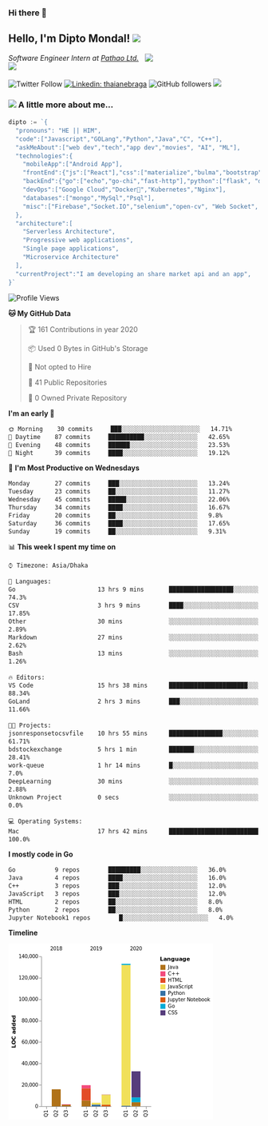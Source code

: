 ### Hi there 👋

<!--
**diptomondal007/diptomondal007** is a ✨ _special_ ✨ repository because its `README.md` (this file) appears on your GitHub profile.

Here are some ideas to get you started:

- 🔭 I’m currently working on ...
- 🌱 I’m currently learning ...
- 👯 I’m looking to collaborate on ...
- 🤔 I’m looking for help with ...
- 💬 Ask me about ...
- 📫 How to reach me: ...
- 😄 Pronouns: ...
- ⚡ Fun fact: ...
-->

<h2>Hello, I'm Dipto Mondal! <img src="https://media.giphy.com/media/12oufCB0MyZ1Go/giphy.gif" width="50"></h2>
<img align='right' src="https://media.giphy.com/media/M9gbBd9nbDrOTu1Mqx/giphy.gif" width="230">
<p><em>Software Engineer Intern at <a href="https://pathao.com/?lang=en">Pathao Ltd.</a><img src="https://media.giphy.com/media/WUlplcMpOCEmTGBtBW/giphy.gif" width="30"> 
</em></p>

![Twitter Follow](https://img.shields.io/twitter/follow/Dipto_Mondal007?label=Follow)
[![Linkedin: thaianebraga](https://img.shields.io/badge/-dipto-blue?style=flat-square&logo=Linkedin&logoColor=white&link=https://www.linkedin.com/in/dipto-mondal-807003181/)](https://www.linkedin.com/in/dipto-mondal-807003181/)
![GitHub followers](https://img.shields.io/github/followers/diptomondal007?label=Follow&style=social)
![](https://visitor-badge.glitch.me/badge?page_id=https://github.com/diptomondal007)

### <img src="https://media.giphy.com/media/VgCDAzcKvsR6OM0uWg/giphy.gif" width="50"> A little more about me...  

```go
dipto := `{
  "pronouns": "HE || HIM",
  "code":["Javascript","GOLang","Python","Java","C", "C++"],
  "askMeAbout":["web dev","tech","app dev","movies", "AI", "ML"],
  "technologies":{
    "mobileApp":["Android App"],
    "frontEnd":{"js":["React"],"css":["materialize","bulma","bootstrap"]},
    "backEnd":{"go":["echo","go-chi","fast-http"],"python":["flask", "django"]},
    "devOps":["Google Cloud","Docker🐳","Kubernetes","Nginx"],
    "databases":["mongo","MySql","Psql"],
    "misc":["Firebase","Socket.IO","selenium","open-cv", "Web Socket", "WebRtc]
  },
  "architecture":[
    "Serverless Architecture",
    "Progressive web applications",
    "Single page applications",
    "Microservice Architecture"
  ],
  "currentProject":"I am developing an share market api and an app",
}`
```

<!--START_SECTION:waka-->
![Profile Views](http://img.shields.io/badge/Profile%20Views-105-blue)

**🐱 My GitHub Data** 

> 🏆 161 Contributions in year 2020
 > 
> 📦 Used 0 Bytes in GitHub's Storage 
 > 
> 🚫 Not opted to Hire
 > 
> 📜 41 Public Repositories 
 > 
> 🔑 0 Owned Private Repository 
 > 
**I'm an early 🐤** 

```text
🌞 Morning    30 commits     ███░░░░░░░░░░░░░░░░░░░░░░   14.71% 
🌆 Daytime    87 commits     ██████████░░░░░░░░░░░░░░░   42.65% 
🌃 Evening    48 commits     ██████░░░░░░░░░░░░░░░░░░░   23.53% 
🌙 Night      39 commits     ████░░░░░░░░░░░░░░░░░░░░░   19.12%

```
📅 **I'm Most Productive on Wednesdays** 

```text
Monday       27 commits     ███░░░░░░░░░░░░░░░░░░░░░░   13.24% 
Tuesday      23 commits     ██░░░░░░░░░░░░░░░░░░░░░░░   11.27% 
Wednesday    45 commits     █████░░░░░░░░░░░░░░░░░░░░   22.06% 
Thursday     34 commits     ████░░░░░░░░░░░░░░░░░░░░░   16.67% 
Friday       20 commits     ██░░░░░░░░░░░░░░░░░░░░░░░   9.8% 
Saturday     36 commits     ████░░░░░░░░░░░░░░░░░░░░░   17.65% 
Sunday       19 commits     ██░░░░░░░░░░░░░░░░░░░░░░░   9.31%

```


📊 **This week I spent my time on** 

```text
⌚︎ Timezone: Asia/Dhaka

💬 Languages: 
Go                       13 hrs 9 mins       ██████████████████░░░░░░░   74.3% 
CSV                      3 hrs 9 mins        ████░░░░░░░░░░░░░░░░░░░░░   17.85% 
Other                    30 mins             ░░░░░░░░░░░░░░░░░░░░░░░░░   2.89% 
Markdown                 27 mins             ░░░░░░░░░░░░░░░░░░░░░░░░░   2.62% 
Bash                     13 mins             ░░░░░░░░░░░░░░░░░░░░░░░░░   1.26%

🔥 Editors: 
VS Code                  15 hrs 38 mins      ██████████████████████░░░   88.34% 
GoLand                   2 hrs 3 mins        ███░░░░░░░░░░░░░░░░░░░░░░   11.66%

🐱‍💻 Projects: 
jsonresponsetocsvfile    10 hrs 55 mins      ███████████████░░░░░░░░░░   61.71% 
bdstockexchange          5 hrs 1 min         ███████░░░░░░░░░░░░░░░░░░   28.41% 
work-queue               1 hr 14 mins        █░░░░░░░░░░░░░░░░░░░░░░░░   7.0% 
DeepLearning             30 mins             ░░░░░░░░░░░░░░░░░░░░░░░░░   2.88% 
Unknown Project          0 secs              ░░░░░░░░░░░░░░░░░░░░░░░░░   0.0%

💻 Operating Systems: 
Mac                      17 hrs 42 mins      █████████████████████████   100.0%

```

**I mostly code in Go** 

```text
Go           9 repos        █████████░░░░░░░░░░░░░░░░   36.0% 
Java         4 repos        ████░░░░░░░░░░░░░░░░░░░░░   16.0% 
C++          3 repos        ███░░░░░░░░░░░░░░░░░░░░░░   12.0% 
JavaScript   3 repos        ███░░░░░░░░░░░░░░░░░░░░░░   12.0% 
HTML         2 repos        ██░░░░░░░░░░░░░░░░░░░░░░░   8.0% 
Python       2 repos        ██░░░░░░░░░░░░░░░░░░░░░░░   8.0% 
Jupyter Notebook1 repos        █░░░░░░░░░░░░░░░░░░░░░░░░   4.0%

```


**Timeline**

![Chart not found](https://github.com/diptomondal007/diptomondal007/blob/master/charts/bar_graph.png) 


<!--END_SECTION:waka-->
